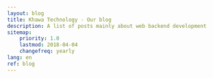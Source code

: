 ```yaml
---
layout: blog
title: Khawa Technology - Our blog
description: A list of posts mainly about web backend development
sitemap:
    priority: 1.0
    lastmod: 2018-04-04
    changefreq: yearly
lang: en
ref: blog
---
```

